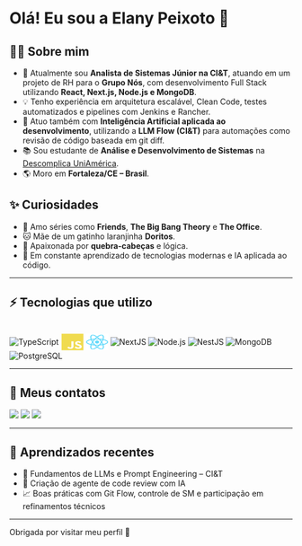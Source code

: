 # Olá! Eu sou a Elany Peixoto 👋

## 👩‍💻 Sobre mim

- 💼 Atualmente sou **Analista de Sistemas Júnior na CI&T**, atuando em um projeto de RH para o **Grupo Nós**, com desenvolvimento Full Stack utilizando **React, Next.js, Node.js e MongoDB**.
- 💡 Tenho experiência em arquitetura escalável, Clean Code, testes automatizados e pipelines com Jenkins e Rancher.
- 🧠 Atuo também com **Inteligência Artificial aplicada ao desenvolvimento**, utilizando a **LLM Flow (CI&T)** para automações como revisão de código baseada em git diff.
- 📚 Sou estudante de **Análise e Desenvolvimento de Sistemas** na [Descomplica UniAmérica](https://descomplica.com.br/faculdade/).
- 🌎 Moro em **Fortaleza/CE – Brasil**.

## ✨ Curiosidades

- 💬 Amo séries como **Friends**, **The Big Bang Theory** e **The Office**.
- 🐱 Mãe de um gatinho laranjinha **Doritos**.
- 🧩 Apaixonada por **quebra-cabeças** e lógica.
- 🚀 Em constante aprendizado de tecnologias modernas e IA aplicada ao código.

---

## ⚡ Tecnologias que utilizo

<div style="display: inline_block"><br>
  <img align="center" alt="TypeScript" height="30" width="40" src="https://cdn.jsdelivr.net/gh/devicons/devicon/icons/typescript/typescript-original.svg" />
  <img align="center" alt="JavaScript" height="30" width="40" src="https://raw.githubusercontent.com/devicons/devicon/master/icons/javascript/javascript-plain.svg">
  <img align="center" alt="React" height="30" width="40" src="https://raw.githubusercontent.com/devicons/devicon/master/icons/react/react-original.svg">
  <img align="center" alt="NextJS" height="30" width="40" src="https://cdn.jsdelivr.net/gh/devicons/devicon/icons/nextjs/nextjs-original.svg" />
  <img align="center" alt="Node.js" height="30" width="40" src="https://cdn.jsdelivr.net/gh/devicons/devicon/icons/nodejs/nodejs-original.svg" />
  <img align="center" alt="NestJS" height="30" width="40" src="https://cdn.jsdelivr.net/gh/devicons/devicon/icons/nestjs/nestjs-plain.svg" />
  <img align="center" alt="MongoDB" height="30" width="40" src="https://cdn.jsdelivr.net/gh/devicons/devicon/icons/mongodb/mongodb-original.svg" />
  <img align="center" alt="PostgreSQL" height="30" width="40" src="https://cdn.jsdelivr.net/gh/devicons/devicon/icons/postgresql/postgresql-plain-wordmark.svg" />
</div>

---

## 💼 Meus contatos

<div> 
  <a href="mailto:elanysantos5@outlook.com"><img src="https://img.shields.io/badge/-Email-%23333?style=for-the-badge&logo=gmail&logoColor=white"></a>
  <a href="https://www.linkedin.com/in/elany-peixoto/" target="_blank"><img src="https://img.shields.io/badge/-LinkedIn-%230077B5?style=for-the-badge&logo=linkedin&logoColor=white"></a> 
  <a href="https://profile-seven-alpha.vercel.app/" target="_blank"><img src="https://img.shields.io/badge/-Portfólio-%23ff69b4?style=for-the-badge&logo=vercel&logoColor=white"></a>
</div>

---

## 🧠 Aprendizados recentes

- 🤖 Fundamentos de LLMs e Prompt Engineering – CI&T  
- 🚀 Criação de agente de code review com IA  
- 📈 Boas práticas com Git Flow, controle de SM e participação em refinamentos técnicos

---

Obrigada por visitar meu perfil 💙
